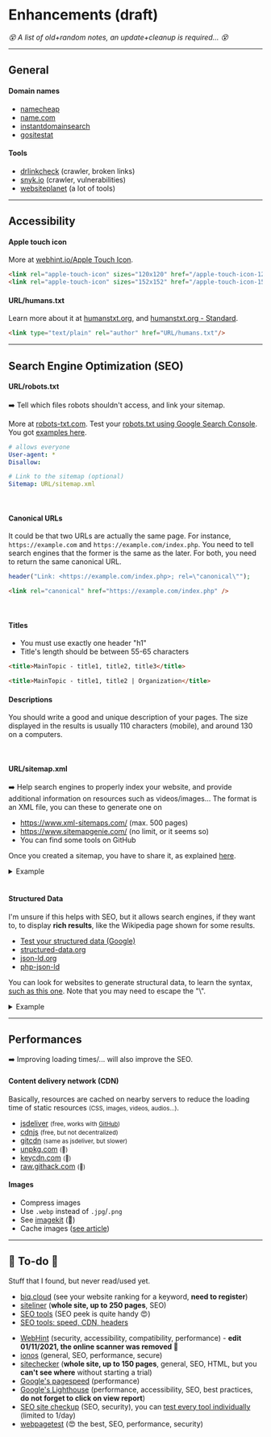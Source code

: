 # Enhancements (draft)

*😵 A list of old+random notes, an update+cleanup is required... 😵*

<hr class="sep-both">

## General

<div class="row row-cols-md-2"><div>

#### Domain names

* [namecheap](https://nc.me/)
* [name.com](https://www.name.com/)
* [instantdomainsearch](https://instantdomainsearch.com/)
* [gositestat](https://www.gositestat.com/)
</div><div>

#### Tools

* [drlinkcheck](https://www.drlinkcheck.com/) (crawler, broken links)
* [snyk.io](https://snyk.io/website-scanner/) (crawler, vulnerabilities)
* [websiteplanet](https://www.websiteplanet.com/webtools/) (a lot of tools)
</div></div>


<hr class="sep-both">

## Accessibility

<div class="row row-cols-md-2"><div>

#### Apple touch icon

More at [webhint.io/Apple Touch Icon](https://webhint.io/docs/user-guide/hints/hint-apple-touch-icons/).

```html
<link rel="apple-touch-icon" sizes="120x120" href="/apple-touch-icon-120x120.png" />
<link rel="apple-touch-icon" sizes="152x152" href="/apple-touch-icon-152x152.png" />
```
</div><div>

#### URL/humans.txt

Learn more about it at [humanstxt.org](https://humanstxt.org/),
and [humanstxt.org - Standard](https://humanstxt.org/Standard.html).

```html
<link type="text/plain" rel="author" href="URL/humans.txt"/>
```
</div></div>

<hr class="sep-both">

## Search Engine Optimization (SEO)

<div class="row row-cols-md-2 mt-3"><div>

#### URL/robots.txt

➡️ Tell which files robots shouldn't access, and link your sitemap.

More at [robots-txt.com](http://robots-txt.com/). Test your [robots.txt using Google Search Console](http://robots-txt.com/ressources/robots-txt-tester/). You got [examples here](http://robots-txt.com/ressources/).

```yaml
# allows everyone
User-agent: *
Disallow:

# Link to the sitemap (optional)
Sitemap: URL/sitemap.xml
```

<br>

#### Canonical URLs

It could be that two URLs are actually the same page. For instance, `https://example.com` and `https://example.com/index.php`. You need to tell search engines that the former is the same as the later. For both, you need to return the same canonical URL.

```php
header("Link: <https://example.com/index.php>; rel=\"canonical\"");
```

```html
<link rel="canonical" href="https://example.com/index.php" />
```

<br>

#### Titles

* You must use exactly one header "h1"
* Title's length should be between 55-65 characters

```html
<title>MainTopic - title1, title2, title3</title>
```

```html
<title>MainTopic - title1, title2 | Organization</title>
```

</div><div>

#### Descriptions

You should write a good and unique description of your pages. The size displayed in the results is usually 110 characters (mobile), and around 130 on a computers.

<br>

#### URL/sitemap.xml

➡️ Help search engines to properly index your website, and provide additional information on resources such as videos/images... The format is an XML file, you can these to generate one on

* <https://www.xml-sitemaps.com/> (max. 500 pages)
* <https://www.sitemapgenie.com/> (no limit, or it seems so)
* You can find some tools on GitHub

Once you created a sitemap, you have to share it, as explained [here](https://ahrefs.com/blog/submit-website-to-search-engines/).

<details class="details-e">
<summary>Example</summary>

```xml
<?xml version="1.0" encoding="UTF-8" ?>
<urlset xmlns:xsi="http://www.w3.org/2001/XMLSchema-instance"
        xmlns="http://www.sitemaps.org/schemas/sitemap/0.9"
        xsi:schemaLocation="http://www.sitemaps.org/schemas/sitemap/0.9
            https://www.sitemaps.org/schemas/sitemap/0.9/sitemap.xsd">
    <url>
        <loc>https://blog.quentinra.dev/</loc>
        <lastmod>2021-08-27T18:11:59+02:00</lastmod>
        <priority>1.00</priority>
    </url>
</urlset>
```
</details>

<br>

#### Structured Data

I'm unsure if this helps with SEO, but it allows search engines, if they want to, to display **rich results**, like the Wikipedia page shown for some results.

* [Test your structured data (Google)](https://developers.google.com/search/docs/advanced/structured-data)
* [structured-data.org](http://www.structured-data.org/)
* [json-ld.org](https://json-ld.org/)
* [php-json-ld](https://github.com/digitalbazaar/php-json-ld)


You can look for websites to generate structural data, to learn the syntax, [such as this one](https://attrock.com/schema-markup-generator/). Note that you may need to escape the "\\".

<details class="details-e">
<summary>Example</summary>

```html
<script type="application/ld+json">
{
    "@context": "https:\/\/schema.org",
    "@type": "Article",
    "mainEntityOfPage": {
        "@type": "WebPage",
        "@id": "https:\/\/example.com\/"
    },
    "headline": "...",
    "description": "...",
    "author": {
        "@type": "Organization",
        "name": "XXX",
        "url": "https:\/\/example.com\/"
    },
    "publisher": {
        "@type": "Organization",
        "name": "XXX",
        "logo": {
            "@type": "ImageObject",
            "url": "https:\/\/example.com\/assets\/icon64.png",
            "width": "32",
            "height": "32"
        }
    }
}
</script>
```
</details>


</div></div>

<hr class="sep-both">

## Performances

➡️ Improving loading times/... will also improve the SEO.

<div class="row row-cols-md-2"><div>

#### Content delivery network (CDN)

Basically, resources are cached on nearby servers to reduce the loading time of static resources <small>(CSS, images, videos, audios...)</small>.

* [jsdeliver](https://www.jsdelivr.com/) <small>(free, works with [GitHub](https://cdn.jsdelivr.net/gh/user/repo/path/to/file.png))</small>
* [cdnjs](https://cdnjs.com/) <small>(free, but not decentralized)</small>
* [gitcdn](https://github.com/schme16/gitcdn.xyz) <small>(same as jsdeliver, but slower)</small>
* [unpkg.com](https://unpkg.com/) <small>(👻)</small>
* [keycdn.com](https://www.keycdn.com/) <small>(👻)</small>
* [raw.githack.com](https://raw.githack.com/) <small>(👻)</small>
</div><div>

#### Images

* Compress images
* Use `.webp` instead of `.jpg`/`.png`
* See [imagekit](https://imagekit.io/) (👻)
* Cache images ([see article](https://web.dev/http-cache/))
</div></div>

<hr class="sep-both">

## 👻 To-do 👻

Stuff that I found, but never read/used yet.

<div class="row row-cols-md-2"><div>

* [biq.cloud](https://biq.cloud/rank-intelligence/) (see your website ranking for a keyword, **need to register**)
* [siteliner](https://www.siteliner.com/) (**whole site, up to 250 pages**, SEO)
* [SEO tools](https://www.sanderheilbron.nl/) (SEO peek is quite handy 😍)
* [SEO tools: speed, CDN, headers](https://www.uptrends.com/tools)
</div><div>

* [WebHint](https://webhint.io/) (security, accessibility, compatibility, performance) - **edit 01/11/2021, the online scanner was removed 😬**
* [ionos](https://www.ionos.com/tools/website-checker) (general, SEO, performance, secure)
* [sitechecker](https://sitechecker.pro/) (**whole site, up to 150 pages**, general, SEO, HTML, but you **can't see where** without starting a trial)
* [Google's pagespeed](https://developers.google.com/speed/pagespeed/insights/) (performance)
* [Google's Lighthouse](https://web.dev/measure/) (performance, accessibility, SEO, best practices, **do not forget to click on view report**)
* [SEO site checkup](https://seositecheckup.com/analysis) (SEO, security), you can [test every tool individually](https://seositecheckup.com/tools) (limited to 1/day)
* [webpagetest](https://www.webpagetest.org/) (😍 the best, SEO, performance, security)
</div></div>